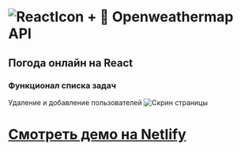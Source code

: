 # ![ReactIcon](https://img.shields.io/badge/-React-333333?style=flat&logo=react) + 🌱 Openweathermap API
## Погода онлайн на React
### Функционал списка задач
Удаление и добавление пользователей
![Скрин страницы](https://i.imgur.com/CyEb1cN.png)
# [Смотреть демо на Netlify](https://wonderful-haibt-1e0f37.netlify.app/)
